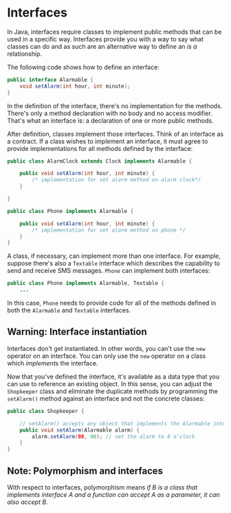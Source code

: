 # Interfaces

In Java, interfaces require classes to implement public methods that can be used in a specific way. Interfaces provide you with a way to say what classes can do and as such are an alternative way to define an _is a_ relationship.

The following code shows how to define an interface:

```java
public interface Alarmable {
    void setAlarm(int hour, int minute);
}
```

In the definition of the interface, there's no implementation for the methods. There's only a method declaration with no body and no access modifier. That's what an interface is: a declaration of one or more public methods.

After definition, classes implement those interfaces. Think of an interface as a contract. If a class wishes to implement an interface, it must agree to provide implementations for all methods defined by the interface:

```java
public class AlarmClock extends Clock implements Alarmable {

    public void setAlarm(int hour, int minute) {
        /* implementation for set alarm method on alarm clock*/
    }

}

public class Phone implements Alarmable {

    public void setAlarm(int hour, int minute) {
        /* implementation for set alarm method on phone */
    }
}
```

A class, if necessary, can implement more than one interface. For example, suppose there's also a `Textable` interface which describes the capability to send and receive SMS messages. `Phone` can implement both interfaces:

```java
public class Phone implements Alarmable, Textable {
    ...
```

In this case, `Phone` needs to provide code for all of the methods defined in both the `Alarmable` and `Textable` interfaces.

## Warning: Interface instantiation

Interfaces don't get instantiated. In other words, you can't use the `new` operator on an interface. You can only use the `new` operator on a class which _implements_ the interface.

Now that you've defined the interface, it's available as a data type that you can use to reference an existing object. In this sense, you can adjust the `Shopkeeper` class and eliminate the duplicate methods by programming the `setAlarm()` method against an interface and not the concrete classes:

```java
public class Shopkeeper {

    // setAlarm() accepts any object that implements the Alarmable interface
    public void setAlarm(Alarmable alarm) {
        alarm.setAlarm(08, 00); // set the alarm to 8 o'clock
    }
}
```

## Note: Polymorphism and interfaces

With respect to interfaces, polymorphism means _if B is a class that implements interface A and a function can accept A as a parameter, it can also accept B_.